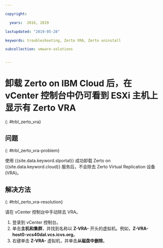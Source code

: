 ```yaml
---

copyright:

  years:  2016, 2019

lastupdated: "2019-05-28"

keywords: troubleshooting, Zerto VRA, Zerto uninstall

subcollection: vmware-solutions


---
```


# 卸载 Zerto on IBM Cloud 后，在 vCenter 控制台中仍可看到 ESXi 主机上显示有 Zerto VRA
{: #trbl_zerto_vra}

## 问题
{: #trbl_zerto_vra-problem}

使用 {{site.data.keyword.slportal}} 成功卸载 Zerto on {{site.data.keyword.cloud}} 服务后，不会除去 Zerto Virtual Replication 设备 (VRA)。

## 解决方法
{: #trbl_zerto_vra-resolution}

请在 vCenter 控制台中手动除去 VRA。

1. 登录到 vCenter 控制台。
2. 单击**主机和集群**，并找到名称以 **Z-VRA-** 开头的虚拟机。例如，**Z-VRA-host0-vcs40dal.vcs.icvs.org**。
3. 右键单击 **Z-VRA-** 虚拟机，并单击**从磁盘中删除**。
